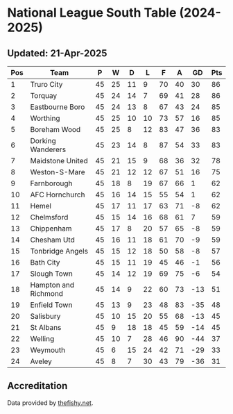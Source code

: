 # National League South Table (2024-2025)
## Updated: 21-Apr-2025

| Pos | Team | P | W | D | L | F | A | GD | Pts |
| --- | --- | --- | --- | --- | --- | --- | --- | --- | --- |
| 1 | Truro City | 45 | 25 | 11 | 9 | 70 | 40 | 30 | 86 |
| 2 | Torquay | 45 | 24 | 14 | 7 | 69 | 41 | 28 | 86 |
| 3 | Eastbourne Boro | 45 | 24 | 13 | 8 | 67 | 43 | 24 | 85 |
| 4 | Worthing | 45 | 25 | 10 | 10 | 73 | 57 | 16 | 85 |
| 5 | Boreham Wood | 45 | 25 | 8 | 12 | 83 | 47 | 36 | 83 |
| 6 | Dorking Wanderers | 45 | 23 | 14 | 8 | 87 | 54 | 33 | 83 |
| 7 | Maidstone United | 45 | 21 | 15 | 9 | 68 | 36 | 32 | 78 |
| 8 | Weston-S-Mare | 45 | 21 | 12 | 12 | 67 | 51 | 16 | 75 |
| 9 | Farnborough | 45 | 18 | 8 | 19 | 67 | 66 | 1 | 62 |
| 10 | AFC Hornchurch | 45 | 16 | 14 | 15 | 55 | 54 | 1 | 62 |
| 11 | Hemel | 45 | 17 | 11 | 17 | 63 | 71 | -8 | 62 |
| 12 | Chelmsford | 45 | 15 | 14 | 16 | 68 | 61 | 7 | 59 |
| 13 | Chippenham | 45 | 17 | 8 | 20 | 57 | 65 | -8 | 59 |
| 14 | Chesham Utd | 45 | 16 | 11 | 18 | 61 | 70 | -9 | 59 |
| 15 | Tonbridge Angels | 45 | 15 | 12 | 18 | 50 | 58 | -8 | 57 |
| 16 | Bath City | 45 | 15 | 11 | 19 | 45 | 46 | -1 | 56 |
| 17 | Slough Town | 45 | 14 | 12 | 19 | 69 | 75 | -6 | 54 |
| 18 | Hampton and Richmond | 45 | 14 | 9 | 22 | 60 | 73 | -13 | 51 |
| 19 | Enfield Town | 45 | 13 | 9 | 23 | 48 | 83 | -35 | 48 |
| 20 | Salisbury | 45 | 10 | 15 | 20 | 55 | 68 | -13 | 45 |
| 21 | St Albans | 45 | 9 | 18 | 18 | 45 | 59 | -14 | 45 |
| 22 | Welling | 45 | 10 | 7 | 28 | 46 | 90 | -44 | 37 |
| 23 | Weymouth | 45 | 6 | 15 | 24 | 42 | 71 | -29 | 33 |
| 24 | Aveley | 45 | 8 | 7 | 30 | 43 | 79 | -36 | 31 |

## Accreditation 

Data provided by [thefishy.net](https://www.thefishy.net/).